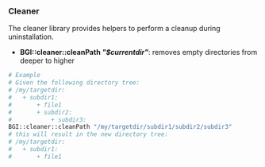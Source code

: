 ### Cleaner
The cleaner library provides helpers to perform a cleanup during uninstallation.
* **BGI::cleaner::cleanPath _"$currentdir"_**: removes empty directories from deeper to higher
```bash
# Example
# Given the following directory tree:
# /my/targetdir:
#   + subdir1:
#       + file1
#       + subdir2:
#           + subdir3:
BGI::cleaner::cleanPath "/my/targetdir/subdir1/subdir2/subdir3"
# this will result in the new directory tree:
# /my/targetdir:
#   + subdir1:
#       + file1
```
